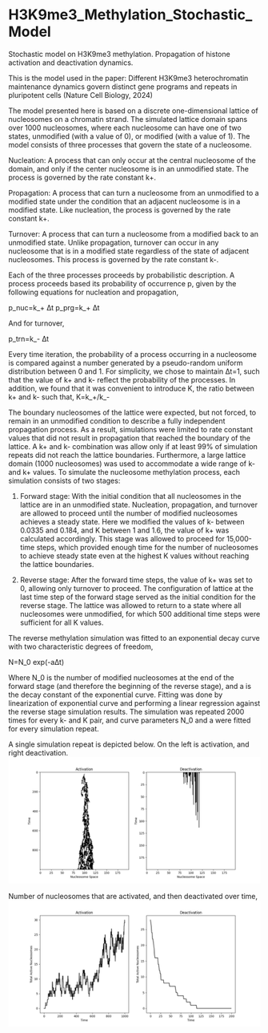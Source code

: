 # H3K9me3_Methylation_Stochastic_Model
Stochastic model on H3K9me3 methylation. Propagation of histone activation and deactivation dynamics.

This is the model used in the paper:
Different H3K9me3 heterochromatin maintenance dynamics govern distinct gene programs and repeats in pluripotent cells
(Nature Cell Biology, 2024)

The model presented here is based on a discrete one-dimensional lattice of nucleosomes on a chromatin strand. The simulated lattice domain spans over 1000 nucleosomes, where each nucleosome can have one of two states, unmodified (with a value of 0), or modified (with a value of 1). The model consists of three processes that govern the state of a nucleosome.

Nucleation: A process that can only occur at the central nucleosome of the domain, and only if the center nucleosome is in an unmodified state. The process is governed by the rate constant k+.

Propagation: A process that can turn a nucleosome from an unmodified to a modified state under the condition that an adjacent nucleosome is in a modified state. Like nucleation, the process is governed by the rate constant k+.

Turnover: A process that can turn a nucleosome from a modified back to an unmodified state. Unlike propagation, turnover can occur in any nucleosome that is in a modified state regardless of the state of adjacent nucleosomes. This process is governed by the rate constant k-.

Each of the three processes proceeds by probabilistic description. A process proceeds based its probability of occurrence p, given by the following equations for nucleation and propagation,

p_nuc=k_+ ∆t
p_prg=k_+ ∆t

And for turnover,

p_trn=k_- ∆t


Every time iteration, the probability of a process occurring in a nucleosome is compared against a number generated by a pseudo-random uniform distribution between 0 and 1.  For simplicity, we chose to maintain ∆t=1, such that the value of k+ and k- reflect the probability of the processes. In addition, we found that it was convenient to introduce K, the ratio between k+ and k- such that,
K=k_+/k_- 

The boundary nucleosomes of the lattice were expected, but not forced, to remain in an unmodified condition to describe a fully independent propagation process. As a result, simulations were limited to rate constant values that did not result in propagation that reached the boundary of the lattice. A k+ and k- combination was allow only if at least 99% of simulation repeats did not reach the lattice boundaries. Furthermore, a large lattice domain (1000 nucleosomes) was used to accommodate a wide range of k- and k+ values.
To simulate the nucleosome methylation process, each simulation consists of two stages:

1. Forward stage: With the initial condition that all nucleosomes in the lattice are in an unmodified state. Nucleation, propagation, and turnover are allowed to proceed until the number of modified nucleosomes achieves a steady state. Here we modified the values of k- between 0.0335 and 0.184, and K between 1 and 1.6, the value of k+ was calculated accordingly. This stage was allowed to proceed for 15,000-time steps, which provided enough time for the number of nucleosomes to achieve steady state even at the highest K values without reaching the lattice boundaries.

2. Reverse stage: After the forward time steps, the value of k+ was set to 0, allowing only turnover to proceed. The configuration of lattice at the last time step of the forward stage served as the initial condition for the reverse stage. The lattice was allowed to return to a state where all nucleosomes were unmodified, for which 500 additional time steps were sufficient for all K values.

The reverse methylation simulation was fitted to an exponential decay curve with two characteristic degrees of freedom,

N=N_0  exp⁡(-a∆t)

Where N_0 is the number of modified nucleosomes at the end of the forward stage (and therefore the beginning of the reverse stage), and a is the decay constant of the exponential curve. Fitting was done by linearization of exponential curve and performing a linear regression against the reverse stage simulation results. The simulation was repeated 2000 times for every k- and K pair, and curve parameters N_0 and a were fitted for every simulation repeat.

A single simulation repeat is depicted below. On the left is activation, and right deactivation.
![Depiction of activation and deactivation of histone space. Time vs Histone Space](https://github.com/Tomer-Lapidot/H3K9me3_Methylation_Stochastic_Model/blob/main/Model_Results.png)

Number of nucleosomes that are activated, and then deactivated over time,
![](https://github.com/Tomer-Lapidot/H3K9me3_Methylation_Stochastic_Model/blob/main/Total_Nucleosomes_Over_Time.png)
